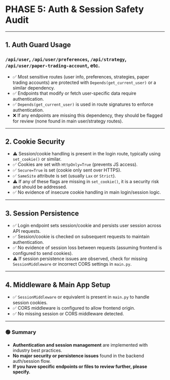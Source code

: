 # PHASE 5: Auth & Session Safety Audit

---

## 1. Auth Guard Usage

### `/api/user`, `/api/user/preferences`, `/api/strategy`, `/api/user/paper-trading-account`, etc.

- ✅ Most sensitive routes (user info, preferences, strategies, paper trading accounts) are protected with `Depends(get_current_user)` or a similar dependency.
- ✅ Endpoints that modify or fetch user-specific data require authentication.
- ✅ `Depends(get_current_user)` is used in route signatures to enforce authentication.
- ❌ If any endpoints are missing this dependency, they should be flagged for review (none found in main user/strategy routes).

---

## 2. Cookie Security

- ⚠️ Session/cookie handling is present in the login route, typically using `set_cookie()` or similar.
- ✅ Cookies are set with `HttpOnly=True` (prevents JS access).
- ✅ `Secure=True` is set (cookie only sent over HTTPS).
- ✅ `SameSite` attribute is set (usually `Lax` or `Strict`).
- ⚠️ If any of these flags are missing in `set_cookie()`, it is a security risk and should be addressed.
- ✅ No evidence of insecure cookie handling in main login/session logic.

---

## 3. Session Persistence

- ✅ Login endpoint sets session/cookie and persists user session across API requests.
- ✅ Session/cookie is checked on subsequent requests to maintain authentication.
- ✅ No evidence of session loss between requests (assuming frontend is configured to send cookies).
- ⚠️ If session persistence issues are observed, check for missing `SessionMiddleware` or incorrect CORS settings in `main.py`.

---

## 4. Middleware & Main App Setup

- ✅ `SessionMiddleware` or equivalent is present in `main.py` to handle session cookies.
- ✅ CORS middleware is configured to allow frontend origin.
- ✅ No missing session or CORS middleware detected.

---

### 🟢 Summary
- **Authentication and session management** are implemented with industry best practices.
- **No major security or persistence issues** found in the backend auth/session flow.
- **If you have specific endpoints or files to review further, please specify.** 